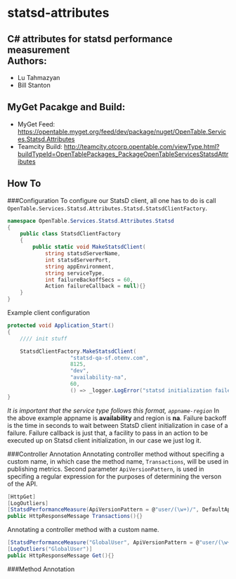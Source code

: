 # statsd-attributes<br />
C# attributes for statsd performance measurement<br />
Authors:
--------
* Lu Tahmazyan<br />
* Bill Stanton<br />

MyGet Pacakge and Build:
------------------------
* MyGet Feed: https://opentable.myget.org/feed/dev/package/nuget/OpenTable.Services.Statsd.Attributes<br />
* Teamcity Build: http://teamcity.otcorp.opentable.com/viewType.html?buildTypeId=OpenTablePackages_PackageOpenTableServicesStatsdAttributes<br />

How To
-----
###Configuration
To configure our StatsD client, all one has to do is call `OpenTable.Services.Statsd.Attributes.Statsd.StatsdClientFactory`.

```C#
namespace OpenTable.Services.Statsd.Attributes.Statsd
{
	public class StatsdClientFactory
	{
		public static void MakeStatsdClient(
			string statsdServerName, 
			int statsdServerPort, 
			string appEnvironment, 
			string serviceType,
			int failureBackoffSecs = 60, 
			Action failureCallback = null){}
	}
}
```

Example client configuration 
```C# 
protected void Application_Start()
{
	//// init stuff

	StatsdClientFactory.MakeStatsdClient(
					"statsd-qa-sf.otenv.com",
					8125,
					"dev",
					"availability-na",
					60,
					() => _logger.LogError("statsd initialization failed"));
}
```
*It is important that the service type follows this format, `appname-region`*  In the above example appname is **availability** and region is **na**.  Failure backoff is the time in seconds to wait between StatsD client initialization in case of a failure.  Failure callback is just that, a facility to pass in an action to be executed up on Statsd client initialization, in our case we just log it.


###Controller Annotation
Annotating controller method without specifing a custom name, in which case the method name, `Transactions`, will be used in publishing metrics.  Second parameter `ApiVersionPattern`, is used in specifing a regular expression for the purposes of determining the verson of the API.
```C#
[HttpGet]
[LogOutliers]
[StatsdPerformanceMeasure(ApiVersionPattern = @"user/(\w+)/", DefaultApiVersion = "v1")]
public HttpResponseMessage Transactions(){}
```

Annotating a controller method with a custom name. 
```C#
[StatsdPerformanceMeasure("GlobalUser", ApiVersionPattern = @"user/(\w+)/", DefaultApiVersion = "v1")]
[LogOutliers("GlobalUser")]
public HttpResponseMessage Get(){}
```

###Method Annotation

